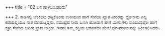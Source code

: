 +++
title = "02 ಏನ ಹೇಳಲುಬಹುದು"

+++
2. ಕಾಡಿನಲ್ಲಿ ಬೆಂಕಿಯು ಹತ್ತಿಕೊಂಡು ಉರಿಯುವ ಹಾಗೆ ಸೇನೆಯ ಖ್ಯಾತ ವೀರರನ್ನು ದ್ರೋಣನು ಎಲ್ಲ ಕಡೆಯಲ್ಲಿಯೂ ನಾಶ ಮಾಡುತ್ತಿದ್ದನು. ಸಮುದ್ರದ ನೀರು ಒಣಗಿ ಹೋದಾಗ ಹೇಗೆ ಮೀನುಗಳು ಸಾಯುವುವೋ ಹಾಗೆ ಶತ್ರು ಸೇನೆಯ ಭಟರು ಪ್ರಾಣ ಬಿಟ್ಟರು. ಇವರು ತಮ್ಮ ಶಕ್ತಿಯ ಭರವಸೆಯ ಮೇಲೆ ಧರ್ಮರಾಯನನ್ನು ಹಿಂಬಾಲಿಸಿದರು.